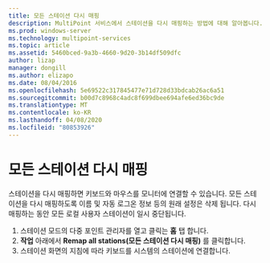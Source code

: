 ```yaml
---
title: 모든 스테이션 다시 매핑
description: MultiPoint 서비스에서 스테이션을 다시 매핑하는 방법에 대해 알아봅니다.
ms.prod: windows-server
ms.technology: multipoint-services
ms.topic: article
ms.assetid: 5460bced-9a3b-4660-9d20-3b14df509dfc
author: lizap
manager: dongill
ms.author: elizapo
ms.date: 08/04/2016
ms.openlocfilehash: 5e69522c317845477e71d728d33bdcab26ac6a51
ms.sourcegitcommit: b00d7c8968c4adc8f699dbee694afe6ed36bc9de
ms.translationtype: MT
ms.contentlocale: ko-KR
ms.lasthandoff: 04/08/2020
ms.locfileid: "80853926"
---
```

# <a name="remap-all-stations"></a>모든 스테이션 다시 매핑
스테이션을 다시 매핑하면 키보드와 마우스를 모니터에 연결할 수 있습니다. 모든 스테이션을 다시 매핑하도록 이름 및 자동 로그온 정보 등의 원래 설정은 삭제 됩니다. 다시 매핑하는 동안 모든 로컬 사용자 스테이션이 일시 중단됩니다.  
  
1.  스테이션 모드의 다중 포인트 관리자를 열고 클릭는 **홈** 탭 합니다.  
2.  **작업** 아래에서 **Remap all stations(모든 스테이션 다시 매핑)** 를 클릭합니다.  
3. 스테이션 화면의 지침에 따라 키보드를 시스템의 스테이션에 연결합니다.